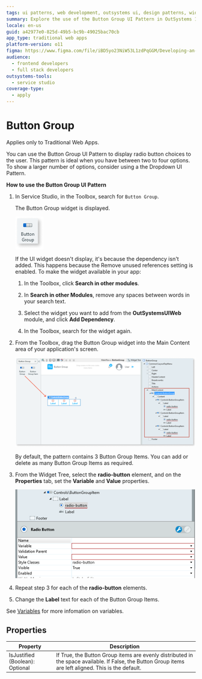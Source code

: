 ```yaml
---
tags: ui patterns, web development, outsystems ui, design patterns, widgets
summary: Explore the use of the Button Group UI Pattern in OutSystems 11 (O11) for efficiently displaying radio button choices in Traditional Web Apps.
locale: en-us
guid: a42977e0-825d-49b5-bc9b-49025bac70cb
app_type: traditional web apps
platform-version: o11
figma: https://www.figma.com/file/iBD5yo23NiW53L1zdPqGGM/Developing-an-Application?type=design&node-id=226%3A22&mode=design&t=KpVEJMvnBwiukqql-1
audience:
  - frontend developers
  - full stack developers
outsystems-tools:
  - service studio
coverage-type:
  - apply
---
```


# Button Group

<div class="info" markdown="1">

Applies only to Traditional Web Apps.

</div>

You can use the Button Group UI Pattern to display radio button choices to the user. This pattern is ideal when you have between two to four options. To show a larger number of options, consider using a the Dropdown UI Pattern.

**How to use the Button Group UI Pattern**

1. In Service Studio, in the Toolbox, search for `Button Group`.

    The Button Group widget is displayed.

    ![Screenshot of the Button Group widget in the Service Studio toolbox](images/buttongroup-image-1.png "Button Group Widget in Service Studio")

    If the UI widget doesn't display, it's because the dependency isn't added. This happens because the Remove unused references setting is enabled. To make the widget available in your app:

    1. In the Toolbox, click **Search in other modules**.

    1. In **Search in other Modules**, remove any spaces between words in your search text.

    1. Select the widget you want to add from the **OutSystemsUIWeb** module, and click **Add Dependency**.

    1. In the Toolbox, search for the widget again.

1. From the Toolbox, drag the Button Group widget into the Main Content area of your application's screen.

     ![Illustration of dragging the Button Group widget into the main content area of an application screen](images/buttongroup-image-2.png "Dragging Button Group Widget into Main Content Area")

    By default, the pattern contains 3 Button Group Items. You can add or delete as many Button Group Items as required.

1. From the Widget Tree, select the **radio-button** element, and on the **Properties** tab, set the **Variable** and **Value** properties.

    ![Interface showing the properties tab for setting the variable and value properties of a radio-button element](images/buttongroup-image-3.png "Setting Properties for Radio Button Element")

1. Repeat step 3 for each of the **radio-button** elements.

1. Change the **Label** text for each of the Button Group Items.

See [Variables](../../../../../ref/data/handling-data/variables/intro.md) for more infomation on variables.

## Properties

| **Property** | **Description** |
|---|---|
| IsJustified (Boolean): Optional | If True, the Button Group items are evenly distributed in the space available. If False, the Button Group items are left aligned. This is the default. |
